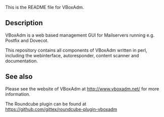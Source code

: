 This is the README file for VBoxAdm.

## Description

VBoxAdm is a web based management GUI for Mailservers
running e.g. Postfix and Dovecot.

This repository contains all components of VBoxAdm
written in perl, including the webinterface, autoresponder,
content scanner and documentation.

## See also

Please see the website of VBoxAdm at http://www.vboxadm.net/
for more information.

The Roundcube plugin can be found at
https://github.com/gittex/roundcube-plugin-vboxadm